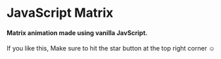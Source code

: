 # JavaScript Matrix
#### Matrix animation made using vanilla JavScript.

If you like this, Make sure to hit the star button at the top right corner ☺
